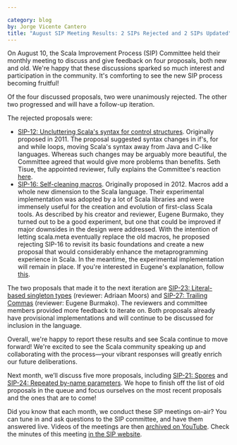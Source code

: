 ```yaml
---

category: blog
by: Jorge Vicente Cantero
title: "August SIP Meeting Results: 2 SIPs Rejected and 2 SIPs Updated"
---
```


On August 10, the Scala Improvement Process (SIP) Committee held
their monthly meeting to discuss and give feedback on four proposals,
both new and old. We're happy that these discussions sparked so much
interest and participation in the community. It's comforting to see the
new SIP process becoming fruitful!

Of the four discussed proposals, two were unanimously rejected.
The other two progressed and will have a follow-up iteration.

The rejected proposals were:

-   [SIP-12: Uncluttering Scala's syntax for control structures](http://docs.scala-lang.org/sips/pending/uncluttering-control.html).
    Originally proposed in 2011. The proposal suggested syntax changes
    in if's, for and while loops, moving Scala's syntax away from Java
    and C-like languages. Whereas such changes may be arguably more
    beautiful, the Committee agreed that would give more problems
    than benefits. Seth Tisue, the appointed reviewer, fully explains
    the Committee's reaction [here](https://github.com/scala/scala.github.com/issues/555).
-   [SIP-16: Self-cleaning macros](http://docs.scala-lang.org/sips/rejected/self-cleaning-macros.html).
    Originally proposed in 2012. Macros add a whole new dimension to the
    Scala language. Their experimental implementation was adopted by a
    lot of Scala libraries and were immensely useful for the creation
    and evolution of first-class Scala tools. As described by his
    creator and reviewer, Eugene Burmako, they turned out to be a good
    experiment, but one that could be improved if major downsides in the
    design were addressed. With the intention of letting scala.meta
    eventually replace the old macros, he proposed rejecting SIP-16 to
    revisit its basic foundations and create a new proposal that would
    considerably enhance the metaprogramming experience in Scala. In the
    meantime, the experimental implementation will remain in place. If
    you're interested in Eugene's explanation, follow [this](https://github.com/scala/scala.github.com/pull/57).

The two proposals that made it to the next iteration are
[SIP-23: Literal-based singleton types](http://docs.scala-lang.org/sips/pending/42.type.html) (reviewer:
Adriaan Moors) and [SIP-27: Trailing
Commas](https://github.com/scala/scala.github.com/pull/533#issuecomment-239422098) (reviewer:
Eugene Burmako). The reviewers and committee members provided more feedback to
iterate on. Both proposals already have
provisional implementations and will continue to be discussed for
inclusion in the language.

Overall, we're happy to report these results and see Scala
continue to move forward! We're excited to see the Scala community
speaking up and collaborating with the process—your vibrant
responses will greatly enrich our future deliberations.

Next month, we’ll discuss five more proposals, including
[SIP-21: Spores](http://docs.scala-lang.org/sips/pending/spores.html) and
[SIP-24: Repeated by-name
parameters](http://docs.scala-lang.org/sips/pending/repeated-byname.html).
We hope to finish off the list of old proposals in the queue and focus
ourselves on the most recent proposals and the ones that are to
come!

Did you know that each month, we conduct these SIP meetings
on-air? You can tune in and ask questions to the SIP committee, and have
them answered live. Videos of the meetings are then [archived on
YouTube](https://plus.google.com/+ScalaProcess/posts). Check the minutes of this
meeting [in the SIP website](http://docs.scala-lang.org/sips/minutes/sip-10th-august-minutes.html).
